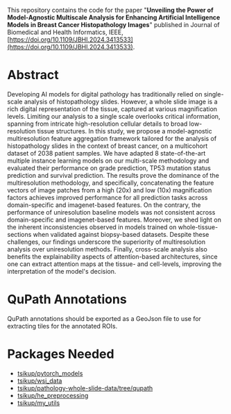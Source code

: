 This repository contains the code for the paper "**Unveiling the Power of Model-Agnostic Multiscale Analysis for Enhancing Artificial Intelligence Models in Breast Cancer Histopathology Images**" published in Journal of Biomedical and Health Informatics, IEEE, [https://doi.org/10.1109/JBHI.2024.3413533](https://doi.org/10.1109/JBHI.2024.3413533).

# Abstract
Developing AI models for digital pathology has traditionally relied on single-scale analysis of histopathology slides. However, a whole slide image is a rich digital representation of the tissue, captured at various magnification levels. Limiting our analysis to a single scale overlooks critical information, spanning from intricate high-resolution cellular details to broad low-resolution tissue structures. In this study, we propose a model-agnostic multiresolution feature aggregation framework tailored for the analysis of histopathology slides in the context of breast cancer, on a multicohort dataset of 2038 patient samples. We have adapted 8 state-of-the-art multiple instance learning models on our multi-scale methodology and evaluated their performance on grade prediction, TP53 mutation status prediction and survival prediction. The results prove the dominance of the multiresolution methodology, and specifically, concatenating the feature vectors of image patches from a high (20x) and low (10x) magnification factors achieves improved performance for all prediction tasks across domain-specific and imagenet-based features. On the contrary, the performance of uniresolution baseline models was not consistent across domain-specific and imagenet-based features. Moreover, we shed light on the inherent inconsistencies observed in models trained on whole-tissue-sections when validated against biopsy-based datasets. Despite these challenges, our findings underscore the superiority of multiresolution analysis over uniresolution methods. Finally, cross-scale analysis also benefits the explainability aspects of attention-based architectures, since one can extract attention maps at the tissue- and cell-levels, improving the interpretation of the model's decision.

# QuPath Annotations
QuPath annotations should be exported as a GeoJson file to use for extracting tiles for the annotated ROIs.

# Packages Needed
- [tsikup/pytorch_models](https://github.com/tsikup/pytorch_models)
- [tsikup/wsi_data](https://github.com/tsikup/wsi_data)
- [tsikup/pathology-whole-slide-data/tree/qupath](https://github.com/tsikup/pathology-whole-slide-data/tree/qupath)
- [tsikup/he_preprocessing](https://github.com/tsikup/he_preprocessing)
- [tsikup/my_utils](https://github.com/tsikup/my_utils)
